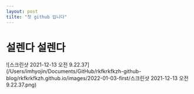 ```yaml
---
layout: post
tilte: "첫 github 입니다"
---
```


# 설렌다 설렌다



![스크린샷 2021-12-13 오전 9.22.37](/Users/imhyojin/Documents/GitHub/rkfkrkfkzh-github-blog/rkfkrkfkzh.github.io/images/2022-01-03-first/스크린샷 2021-12-13 오전 9.22.37.png)

